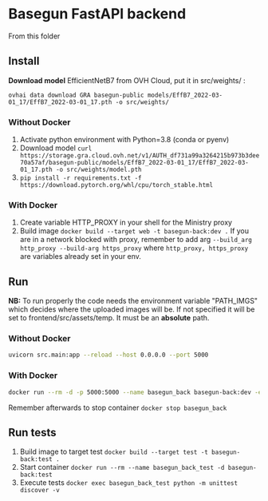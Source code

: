 # Basegun FastAPI backend

From this folder

## Install

**Download model** EfficientNetB7 from OVH Cloud, put it in src/weights/ :
```
ovhai data download GRA basegun-public models/EffB7_2022-03-01_17/EffB7_2022-03-01_17.pth -o src/weights/
```

### Without Docker
1. Activate python environment with Python=3.8 (conda or pyenv)
2. Download model `curl https://storage.gra.cloud.ovh.net/v1/AUTH_df731a99a3264215b973b3dee70a57af/basegun-public/models/EffB7_2022-03-01_17/EffB7_2022-03-01_17.pth -o src/weights/model.pth`
3. `pip install -r requirements.txt -f https://download.pytorch.org/whl/cpu/torch_stable.html`

### With Docker
1. Create variable HTTP_PROXY in your shell for the Ministry proxy
2. Build image `docker build --target web -t basegun-back:dev .`
If you are in a network blocked with proxy, remember to add arg `--build_arg http_proxy --build-arg https_proxy` where `http_proxy, https_proxy` are variables already set in your env.


## Run

**NB:** To run properly the code needs the environment variable "PATH_IMGS" which decides where the uploaded images will be.
If not specified it will be set to frontend/src/assets/temp.
It must be an **absolute** path.

### Without Docker
```bash
uvicorn src.main:app --reload --host 0.0.0.0 --port 5000
```

### With Docker
```bash
docker run --rm -d -p 5000:5000 --name basegun_back basegun-back:dev -e PATH_IMGS=/tmp/basegun/
```
Remember afterwards to stop container `docker stop basegun_back`

## Run tests
1. Build image to target test `docker build --target test -t basegun-back:test .`
2. Start container `docker run --rm --name basegun_back_test -d basegun-back:test`
3. Execute tests `docker exec basegun_back_test python -m unittest discover -v`
